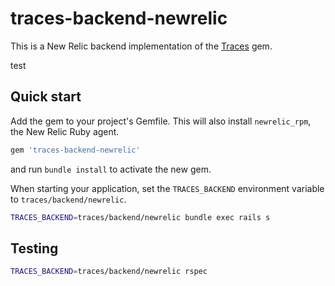 # traces-backend-newrelic

This is a New Relic backend implementation of the [Traces](https://github.com/socketry/traces) gem.

test
## Quick start

Add the gem to your project's Gemfile. This will also install `newrelic_rpm`, the New Relic Ruby agent.

```ruby
gem 'traces-backend-newrelic'
```

and run `bundle install` to activate the new gem.

When starting your application, set the `TRACES_BACKEND` environment variable to `traces/backend/newrelic`.

```bash
TRACES_BACKEND=traces/backend/newrelic bundle exec rails s
```



## Testing

```bash
TRACES_BACKEND=traces/backend/newrelic rspec
```

